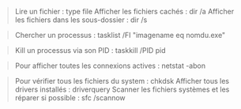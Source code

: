 

> Lire un fichier : type file
> Afficher les fichiers cachés : dir /a
> Afficher les fichiers dans les sous-dossier : dir /s


> Chercher un processus : tasklist /FI "imagename eq nomdu.exe" 

> Kill un processus via son PID : taskkill /PID pid

> Pour afficher toutes les connexions actives  : netstat -abon

> Pour vérifier tous les fichiers du system : chkdsk
> Afficher tous les drivers installés : driverquery
> Scanner les fichiers systèmes et les réparer si possible : sfc /scannow

